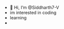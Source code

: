 - 👋 Hi, I’m @Siddharth7-V
- im interested in coding
- learning
- 

<!---
Siddharth7-V/Siddharth7-V is a ✨ special ✨ repository because its `README.md` (this file) appears on your GitHub profile.
You can click the Preview link to take a look at your changes.
--->
